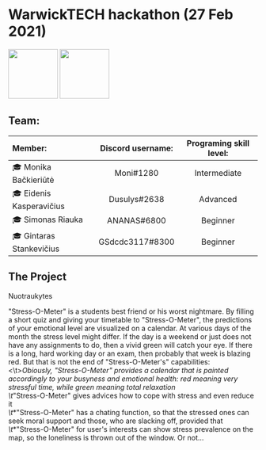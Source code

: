 # WarwickTECH hackathon (27 Feb 2021)

<img src="https://en.ktu.edu/wp-content/uploads/sites/5/2016/08/KTU-EN.svg" height="100" />
<img src="https://studentams.ktu.edu/wp-content/uploads/sites/54/2016/09/Gifted-300x141.png" height="100" />

## Team: 

|          Member: | Discord username: | Programing skill level: |
| :------------------------- |:---------------------:| :---------------------------:|
| 🎓 Monika Bačkieriūtė     | Moni#1280 | Intermediate |
| 🎓 Eidenis Kasperavičius  | Dusulys#2638 | Advanced |
| 🎓 Simonas Riauka         | ANANAS#6800 | Beginner |
| 🎓 Gintaras Stankevičius  | GSdcdc3117#8300 | Beginner |

                               
                               
                          
                                  
                      


## The Project  

Nuotraukytes  

"Stress-O-Meter" is a students best friend or his worst nightmare. By filling a short quiz and giving your timetable to "Stress-O-Meter", the predictions of your emotional level are visualized on a calendar. At various days of the month the stress level might differ. If the day is a weekend or just does not have any assignments to do, then a vivid green will catch your eye. If there is a long, hard working day or an exam, then probably that week is blazing red. But that is not the end of "Stress-O-Meter's" capabilities:  
<\t>*Obiously, "Stress-O-Meter" provides a calendar that is painted accordingly to your busyness and emotional health: red meaning very stressful time, while green meaning total relaxation  
*\t**"Stress-O-Meter" gives advices how to cope with stress and even reduce it  
*\t**"Stress-O-Meter" has a chating function, so that the stressed ones can seek moral support and those, who are slacking off, provided that  
*\t**"Stress-O-Meter" for user's interests can show stress prevalence on the map, so the loneliness is thrown out of the window. Or not...  

